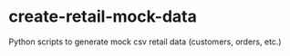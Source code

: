 # create-retail-mock-data
Python scripts to generate mock csv retail data (customers, orders, etc.)
